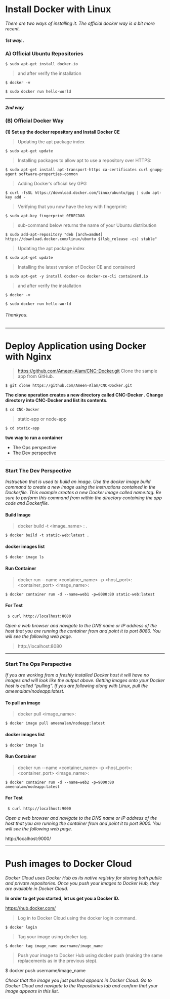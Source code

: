 # Install Docker with Linux

*There are two ways of installing it. The official docker way is a bit more recent.*

##### 1st way..

### A) Official Ubuntu Repositories

`$ sudo apt-get install docker.io`

> and after verify the installation

`$ docker -v`

`$ sudo docker run hello-world`

------------------------

##### 2nd way

### (B) Official Docker Way

**(1) Set up the docker repository and Install Docker CE**

> Updating the apt package index

`$ sudo apt-get update`

> Installing packages to allow apt to use a repository over HTTPS:

`$ sudo apt-get install apt-transport-https ca-certificates curl gnupg-agent software-properties-common`

> Adding Docker’s official key GPG

`$ curl -fsSL https://download.docker.com/linux/ubuntu/gpg | sudo apt-key add -`

> Verifying that you now have the key with fingerprint:

`$ sudo apt-key fingerprint 0EBFCD88`

> sub-command below returns the name of your Ubuntu distribution

`$ sudo add-apt-repository "deb [arch=amd64] https://download.docker.com/linux/ubuntu $(lsb_release -cs) stable"`

> Updating the apt package index

`$ sudo apt-get update`

> Installing the latest version of Docker CE and containerd

`$ sudo apt-get -y install docker-ce docker-ce-cli containerd.io`

> and after verify the installation

`$ docker -v`

`$ sudo docker run hello-world`

###### Thankyou.

--------------------

# Deploy Application using Docker with Nginx

> https://github.com/Ameen-Alam/CNC-Docker.git Clone the sample app from GitHub.

`$ git clone https://github.com/Ameen-Alam/CNC-Docker.git`

**The clone operation creates a new directory called CNC-Docker . Change directory into CNC-Docker and list its contents.**

`$ cd CNC-Docker`

> static-app or node-app

`$ cd static-app`

__two way to run a container__
<ul>
 <li>The Ops perspective</li>
 <li>The Dev perspective</li>
</ul>

--------------------------------

### Start The Dev Perspective

*Instruction that is used to build an image. Use the docker image build command to create a new image using the instructions contained in the Dockerfile. This example creates a new Docker image called name:tag. Be sure to perform this command from within the directory containing the app code and Dockerfile.*

#### Build Image

> docker build -t <image_name> : <tag> .

  `$ docker build -t static-web:latest .`

#### docker images list

  `$ docker image ls`

#### Run Container

> docker run --name <container_name> -p <host_port>:<container_port> <image_name>:<tag>

  `$ docker container run -d --name=web1 -p=8080:80 static-web:latest`

#### For Test

  ` $ curl http://localhost:8080`

*Open a web browser and navigate to the DNS name or IP address of the host that you are running the container from and point it to port 8080. You will see the following web page.*

> http://localhost:8080

----------------------------------------------------

### Start The Ops Perspective

*If you are working from a freshly installed Docker host it will have no images and will look like the output above.
Getting images onto your Docker host is called “pulling”. If you are following along with Linux, pull the ameenalam/nodeapp:latest.*

#### To pull an image

> docker pull <image_name>:<tag>

`$ docker image pull ameenalam/nodeapp:latest`

#### docker images list

  `$ docker image ls`

#### Run Container

> docker run --name <container_name> -p <host_port>:<container_port> <image_name>:<tag>

  `$ docker container run -d --name=web2 -p=9000:80 ameenalam/nodeapp:latest`

#### For Test

  ` $ curl http://localhost:9000`

*Open a web browser and navigate to the DNS name or IP address of the host that you are running the container from and point it to port 9000. You will see the following web page.*

http://localhost:9000/

-----------------------------------

# Push images to Docker Cloud

*Docker Cloud uses Docker Hub as its native registry for storing both public and private repositories. Once you push your images to Docker Hub, they are available in Docker Cloud.*

__In order to get you started, let us get you a Docker ID.__

https://hub.docker.com/

> Log in to Docker Cloud using the docker login command.

`$ docker login`

> Tag your image using docker tag.

`$ docker tag image_name username/image_name`

> Push your image to Docker Hub using docker push (making the same replacements as in the previous step).

 $ docker push username/image_name


*Check that the image you just pushed appears in Docker Cloud.
Go to Docker Cloud and navigate to the Repositories tab and confirm that your image appears in this list.*
